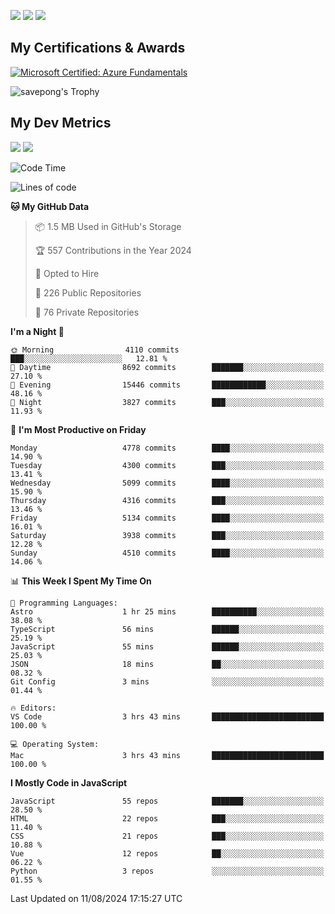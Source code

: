 [<img src="https://img.shields.io/badge/pongsiri.pisutakarathada.com-%230077B5.svg?&style=for-the-badge&color=orange" />](https://pongsiri.pisutakarathada.com)
[<img src="https://img.shields.io/badge/apps.saveworld.co-%230077B5.svg?&style=for-the-badge&color=2aa889" />](https://apps.saveworld.co)
[<img src="https://img.shields.io/badge/linkedin-%230077B5.svg?&style=for-the-badge&logo=linkedin&logoColor=white" />](https://www.linkedin.com/in/savepong)

<!--
[![savepong' github stats](https://github-readme-stats.vercel.app/api?username=savepong&show_icons=true&count_private=true&theme=gotham&hide_border=true&bg_color=00000000&text_color=768390FF)](https://pongsiri.pisutakarathada.com/posts/stats)

[![GitHub Streak](https://github-readme-streak-stats.herokuapp.com?user=savepong&theme=gotham&hide_border=true&background=00000000&dates=768390FF)](https://pongsiri.pisutakarathada.com/posts/stats)

[![Top Langs](https://github-readme-stats.vercel.app/api/top-langs/?username=savepong&layout=compact&langs_count=10&theme=gotham&hide_border=true&bg_color=00000000&text_color=768390FF)](https://pongsiri.pisutakarathada.com/posts/stats)

<!-- [![savepong's wakatime stats](https://github-readme-stats.vercel.app/api/wakatime?username=@savepong&layout=default&theme=gotham&hide_border=true&bg_color=00000000&text_color=768390FF)](https://pongsiri.pisutakarathada.com/posts/stats) -->

## My Certifications & Awards

<!--START_SECTION:badges-->
[![Microsoft Certified: Azure Fundamentals](https://images.credly.com/size/160x160/images/be8fcaeb-c769-4858-b567-ffaaa73ce8cf/image.png)](http://www.credly.com/badges/7b0e170b-852d-4d35-bea2-213eceae599c "Microsoft Certified: Azure Fundamentals")

![savepong's Trophy](https://github-profile-trophy.vercel.app/?username=savepong&theme=flat&rank=SECRET,SSS,SS,S,AAA,AA,A&margin-w=15&no-bg=true&no-frame=true)

## My Dev Metrics

[![](https://komarev.com/ghpvc/?username=savepong&color=blue&label=Profile%20Views)](https://github.com/savepong)
[![](https://img.shields.io/github/followers/savepong?label=GitHub%20Followers)](https://github.com/savepong)

<!--START_SECTION:waka-->
![Code Time](http://img.shields.io/badge/Code%20Time-1%2C511%20hrs%2025%20mins-blue)

![Lines of code](https://img.shields.io/badge/From%20Hello%20World%20I%27ve%20Written-64.9%20million%20lines%20of%20code-blue)

**🐱 My GitHub Data** 

> 📦 1.5 MB Used in GitHub's Storage 
 > 
> 🏆 557 Contributions in the Year 2024
 > 
> 💼 Opted to Hire
 > 
> 📜 226 Public Repositories 
 > 
> 🔑 76 Private Repositories 
 > 
**I'm a Night 🦉** 

```text
🌞 Morning                4110 commits        ███░░░░░░░░░░░░░░░░░░░░░░   12.81 % 
🌆 Daytime                8692 commits        ███████░░░░░░░░░░░░░░░░░░   27.10 % 
🌃 Evening                15446 commits       ████████████░░░░░░░░░░░░░   48.16 % 
🌙 Night                  3827 commits        ███░░░░░░░░░░░░░░░░░░░░░░   11.93 % 
```
📅 **I'm Most Productive on Friday** 

```text
Monday                   4778 commits        ████░░░░░░░░░░░░░░░░░░░░░   14.90 % 
Tuesday                  4300 commits        ███░░░░░░░░░░░░░░░░░░░░░░   13.41 % 
Wednesday                5099 commits        ████░░░░░░░░░░░░░░░░░░░░░   15.90 % 
Thursday                 4316 commits        ███░░░░░░░░░░░░░░░░░░░░░░   13.46 % 
Friday                   5134 commits        ████░░░░░░░░░░░░░░░░░░░░░   16.01 % 
Saturday                 3938 commits        ███░░░░░░░░░░░░░░░░░░░░░░   12.28 % 
Sunday                   4510 commits        ████░░░░░░░░░░░░░░░░░░░░░   14.06 % 
```


📊 **This Week I Spent My Time On** 

```text
💬 Programming Languages: 
Astro                    1 hr 25 mins        ██████████░░░░░░░░░░░░░░░   38.08 % 
TypeScript               56 mins             ██████░░░░░░░░░░░░░░░░░░░   25.19 % 
JavaScript               55 mins             ██████░░░░░░░░░░░░░░░░░░░   25.03 % 
JSON                     18 mins             ██░░░░░░░░░░░░░░░░░░░░░░░   08.32 % 
Git Config               3 mins              ░░░░░░░░░░░░░░░░░░░░░░░░░   01.44 % 

🔥 Editors: 
VS Code                  3 hrs 43 mins       █████████████████████████   100.00 % 

💻 Operating System: 
Mac                      3 hrs 43 mins       █████████████████████████   100.00 % 
```

**I Mostly Code in JavaScript** 

```text
JavaScript               55 repos            ███████░░░░░░░░░░░░░░░░░░   28.50 % 
HTML                     22 repos            ███░░░░░░░░░░░░░░░░░░░░░░   11.40 % 
CSS                      21 repos            ███░░░░░░░░░░░░░░░░░░░░░░   10.88 % 
Vue                      12 repos            ██░░░░░░░░░░░░░░░░░░░░░░░   06.22 % 
Python                   3 repos             ░░░░░░░░░░░░░░░░░░░░░░░░░   01.55 % 
```




 Last Updated on 11/08/2024 17:15:27 UTC
<!--END_SECTION:waka-->

<!--
**savepong/savepong** is a ✨ _special_ ✨ repository because its `README.md` (this file) appears on your GitHub profile.

Here are some ideas to get you started:

- 🔭 I’m currently working on WebComponents and TypeScript.
- 🌱 I’m currently learning ...
- 👯 I’m looking to collaborate on ...
- 🤔 I’m looking for help with ...
- 💬 Ask me about ...
- 📫 How to reach me: ...
- 😄 Pronouns: ...
- ⚡ Fun fact: ...
-->

